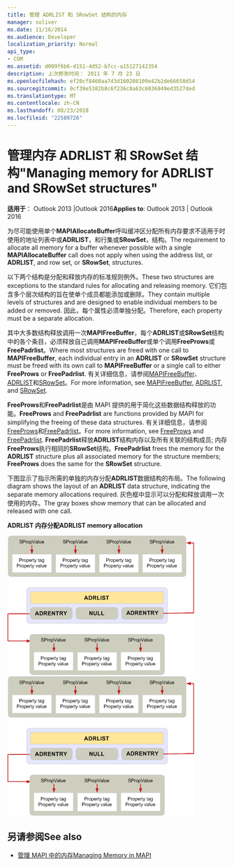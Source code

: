 ```yaml
---
title: 管理 ADRLIST 和 SRowSet 结构的内存
manager: soliver
ms.date: 11/16/2014
ms.audience: Developer
localization_priority: Normal
api_type:
- COM
ms.assetid: d009f6b6-d151-4d52-b7cc-a15127142354
description: 上次修改时间： 2011 年 7 月 23 日
ms.openlocfilehash: ef20cf8460aa7d3d160208109e42b2de66658d54
ms.sourcegitcommit: 0cf39e5382b8c6f236c8a63c6036849ed3527ded
ms.translationtype: MT
ms.contentlocale: zh-CN
ms.lasthandoff: 08/23/2018
ms.locfileid: "22589726"
---
```

# <a name="managing-memory-for-adrlist-and-srowset-structures"></a><span data-ttu-id="b1667-103">管理内存 ADRLIST 和 SRowSet 结构"</span><span class="sxs-lookup"><span data-stu-id="b1667-103">Managing memory for ADRLIST and SRowSet structures"</span></span>

<span data-ttu-id="b1667-104">**适用于**： Outlook 2013 |Outlook 2016</span><span class="sxs-lookup"><span data-stu-id="b1667-104">**Applies to**: Outlook 2013 | Outlook 2016</span></span> 
  
<span data-ttu-id="b1667-105">为尽可能使用单个**MAPIAllocateBuffer**呼叫缓冲区分配所有内存要求不适用于时使用的地址列表中或**ADRLIST**，和行集或**SRowSet**，结构。</span><span class="sxs-lookup"><span data-stu-id="b1667-105">The requirement to allocate all memory for a buffer whenever possible with a single **MAPIAllocateBuffer** call does not apply when using the address list, or **ADRLIST**, and row set, or **SRowSet**, structures.</span></span> 
  
<span data-ttu-id="b1667-106">以下两个结构是分配和释放内存的标准规则例外。</span><span class="sxs-lookup"><span data-stu-id="b1667-106">These two structures are exceptions to the standard rules for allocating and releasing memory.</span></span> <span data-ttu-id="b1667-107">它们包含多个层次结构的旨在使单个成员都能添加或删除。</span><span class="sxs-lookup"><span data-stu-id="b1667-107">They contain multiple levels of structures and are designed to enable individual members to be added or removed.</span></span> <span data-ttu-id="b1667-108">因此，每个属性必须单独分配。</span><span class="sxs-lookup"><span data-stu-id="b1667-108">Therefore, each property must be a separate allocation.</span></span> 

<span data-ttu-id="b1667-109">其中大多数结构释放调用一次**MAPIFreeBuffer**，每个**ADRLIST**或**SRowSet**结构中的各个条目，必须释放自己调用**MAPIFreeBuffer**或单个调用**FreeProws**或**FreePadrlist**。</span><span class="sxs-lookup"><span data-stu-id="b1667-109">Where most structures are freed with one call to **MAPIFreeBuffer**, each individual entry in an **ADRLIST** or **SRowSet** structure must be freed with its own call to **MAPIFreeBuffer** or a single call to either **FreeProws** or **FreePadrlist**.</span></span> <span data-ttu-id="b1667-110">有关详细信息，请参阅[MAPIFreeBuffer](mapifreebuffer.md)、 [ADRLIST](adrlist.md)和[SRowSet](srowset.md)。</span><span class="sxs-lookup"><span data-stu-id="b1667-110">For more information, see [MAPIFreeBuffer](mapifreebuffer.md), [ADRLIST](adrlist.md), and [SRowSet](srowset.md).</span></span> 

<span data-ttu-id="b1667-111">**FreeProws**和**FreePadrlist**是由 MAPI 提供的用于简化这些数据结构释放的功能。</span><span class="sxs-lookup"><span data-stu-id="b1667-111">**FreeProws** and **FreePadrlist** are functions provided by MAPI for simplifying the freeing of these data structures.</span></span> <span data-ttu-id="b1667-112">有关详细信息，请参阅[FreeProws](freeprows.md)和[FreePadrlist](freepadrlist.md)。</span><span class="sxs-lookup"><span data-stu-id="b1667-112">For more information, see [FreeProws](freeprows.md) and [FreePadrlist](freepadrlist.md).</span></span> <span data-ttu-id="b1667-113">**FreePadrlist**释放**ADRLIST**结构内存以及所有关联的结构成员; 内存**FreeProws**执行相同的**SRowSet**结构。</span><span class="sxs-lookup"><span data-stu-id="b1667-113">**FreePadrlist** frees the memory for the **ADRLIST** structure plus all associated memory for the structure members; **FreeProws** does the same for the **SRowSet** structure.</span></span> 
  
<span data-ttu-id="b1667-114">下图显示了指示所需的单独的内存分配**ADRLIST**数据结构的布局。</span><span class="sxs-lookup"><span data-stu-id="b1667-114">The following diagram shows the layout of an **ADRLIST** data structure, indicating the separate memory allocations required.</span></span> <span data-ttu-id="b1667-115">灰色框中显示可以分配和释放调用一次使用的内存。</span><span class="sxs-lookup"><span data-stu-id="b1667-115">The gray boxes show memory that can be allocated and released with one call.</span></span> 
  
<span data-ttu-id="b1667-116">**ADRLIST 内存分配**</span><span class="sxs-lookup"><span data-stu-id="b1667-116">**ADRLIST memory allocation**</span></span>
  
<span data-ttu-id="b1667-117">![ADRLIST 内存分配](media/amapi_52.gif "ADRLIST 内存分配")</span><span class="sxs-lookup"><span data-stu-id="b1667-117">![ADRLIST memory allocation](media/amapi_52.gif "ADRLIST memory allocation")</span></span>
  
## <a name="see-also"></a><span data-ttu-id="b1667-118">另请参阅</span><span class="sxs-lookup"><span data-stu-id="b1667-118">See also</span></span>

- [<span data-ttu-id="b1667-119">管理 MAPI 中的内存</span><span class="sxs-lookup"><span data-stu-id="b1667-119">Managing Memory in MAPI</span></span>](managing-memory-in-mapi.md)

